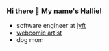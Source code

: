 ### Hi there 👋 My name's Hallie!

- software engineer at [lyft](https://eng.lyft.com/mentoring-myself-ep-1-29280b39215c)
- [webcomic artist](https://www.instagram.com/atworkcomic/)
- dog mom
